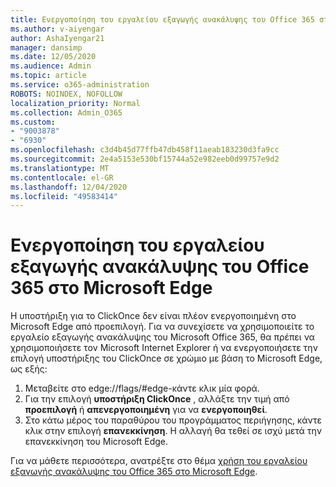 ```yaml
---
title: Ενεργοποίηση του εργαλείου εξαγωγής ανακάλυψης του Office 365 στο Microsoft Edge
ms.author: v-aiyengar
author: AshaIyengar21
manager: dansimp
ms.date: 12/05/2020
ms.audience: Admin
ms.topic: article
ms.service: o365-administration
ROBOTS: NOINDEX, NOFOLLOW
localization_priority: Normal
ms.collection: Admin_O365
ms.custom:
- "9003878"
- "6930"
ms.openlocfilehash: c3d4b45d77ffb47db458f11aeab183230d3fa9cc
ms.sourcegitcommit: 2e4a5153e530bf15744a52e982eeb0d99757e9d2
ms.translationtype: MT
ms.contentlocale: el-GR
ms.lasthandoff: 12/04/2020
ms.locfileid: "49583414"
---
```

# <a name="enable-office-365-ediscovery-export-tool-in-microsoft-edge"></a>Ενεργοποίηση του εργαλείου εξαγωγής ανακάλυψης του Office 365 στο Microsoft Edge

Η υποστήριξη για το ClickOnce δεν είναι πλέον ενεργοποιημένη στο Microsoft Edge από προεπιλογή. Για να συνεχίσετε να χρησιμοποιείτε το εργαλείο εξαγωγής ανακάλυψης του Microsoft Office 365, θα πρέπει να χρησιμοποιήσετε τον Microsoft Internet Explorer ή να ενεργοποιήσετε την επιλογή υποστήριξης του ClickOnce σε χρώμιο με βάση το Microsoft Edge, ως εξής:

1. Μεταβείτε στο edge://flags/#edge-κάντε κλικ μία φορά.
1. Για την επιλογή **υποστήριξη ClickOnce** , αλλάξτε την τιμή από **προεπιλογή** ή **απενεργοποιημένη** για να **ενεργοποιηθεί**.
1. Στο κάτω μέρος του παραθύρου του προγράμματος περιήγησης, κάντε κλικ στην επιλογή **επανεκκίνηση**. Η αλλαγή θα τεθεί σε ισχύ μετά την επανεκκίνηση του Microsoft Edge.

Για να μάθετε περισσότερα, ανατρέξτε στο θέμα [χρήση του εργαλείου εξαγωγής ανακάλυψης του Office 365 στο Microsoft Edge](https://go.microsoft.com/fwlink/?linkid=2111611).
